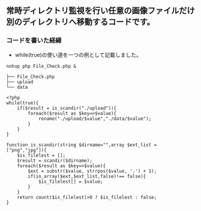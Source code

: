 ## 常時ディレクトリ監視を行い任意の画像ファイルだけ別のディレクトリへ移動するコードです。
### コードを書いた経緯
- while(true)の使い道を一つの例として記載しました。

```:常時監視するLinuxコマンド
nohup php File_Check.php &
```

```:ディレクトリ構成
├── File_Check.php
├── upload
└── data
```

```php:File_Check.php
<?php
while(true){
    if($result = is_scandir("./upload")){
        foreach($result as $key=>$value){
            rename("./upload/$value","./data/$value");
        }
    }
}

function is_scandir(string $dirname="",array $ext_list = ["png","jpg"]){
    $is_filelest = [];
    $result = scandir($dirname);
    foreach($result as $key=>$value){
        $ext = substr($value, strrpos($value, '.') + 1);
        if(in_array($ext,$ext_list,false)!== false){
            $is_filelest[] = $value;
        }
    }
    return count($is_filelest)>0 ? $is_filelest : false;
}
